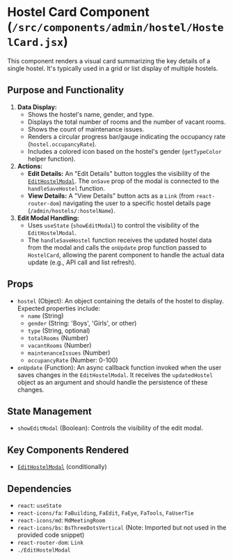 # Hostel Card Component (`/src/components/admin/hostel/HostelCard.jsx`)

This component renders a visual card summarizing the key details of a single hostel. It's typically used in a grid or list display of multiple hostels.

## Purpose and Functionality

1.  **Data Display:**
    - Shows the hostel's name, gender, and type.
    - Displays the total number of rooms and the number of vacant rooms.
    - Shows the count of maintenance issues.
    - Renders a circular progress bar/gauge indicating the occupancy rate (`hostel.occupancyRate`).
    - Includes a colored icon based on the hostel's gender (`getTypeColor` helper function).
2.  **Actions:**
    - **Edit Details:** An "Edit Details" button toggles the visibility of the [`EditHostelModal`](./EditHostelModal.md). The `onSave` prop of the modal is connected to the `handleSaveHostel` function.
    - **View Details:** A "View Details" button acts as a `Link` (from `react-router-dom`) navigating the user to a specific hostel details page (`/admin/hostels/:hostelName`).
3.  **Edit Modal Handling:**
    - Uses `useState` (`showEditModal`) to control the visibility of the `EditHostelModal`.
    - The `handleSaveHostel` function receives the updated hostel data from the modal and calls the `onUpdate` prop function passed to `HostelCard`, allowing the parent component to handle the actual data update (e.g., API call and list refresh).

## Props

- `hostel` (Object): An object containing the details of the hostel to display. Expected properties include:
  - `name` (String)
  - `gender` (String: 'Boys', 'Girls', or other)
  - `type` (String, optional)
  - `totalRooms` (Number)
  - `vacantRooms` (Number)
  - `maintenanceIssues` (Number)
  - `occupancyRate` (Number: 0-100)
- `onUpdate` (Function): An async callback function invoked when the user saves changes in the `EditHostelModal`. It receives the `updatedHostel` object as an argument and should handle the persistence of these changes.

## State Management

- `showEditModal` (Boolean): Controls the visibility of the edit modal.

## Key Components Rendered

- [`EditHostelModal`](./EditHostelModal.md) (conditionally)

## Dependencies

- `react`: `useState`
- `react-icons/fa`: `FaBuilding`, `FaEdit`, `FaEye`, `FaTools`, `FaUserTie`
- `react-icons/md`: `MdMeetingRoom`
- `react-icons/bs`: `BsThreeDotsVertical` (Note: Imported but not used in the provided code snippet)
- `react-router-dom`: `Link`
- `./EditHostelModal`
